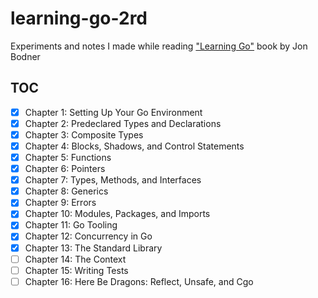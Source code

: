 # learning-go-2rd

Experiments and notes I made while reading ["Learning Go"][book] book by Jon Bodner

## TOC

- [x] Chapter 1: Setting Up Your Go Environment
- [x] Chapter 2: Predeclared Types and Declarations
- [x] Chapter 3: Composite Types
- [x] Chapter 4: Blocks, Shadows, and Control Statements
- [x] Chapter 5: Functions
- [x] Chapter 6: Pointers
- [x] Chapter 7: Types, Methods, and Interfaces
- [x] Chapter 8: Generics
- [x] Chapter 9: Errors
- [x] Chapter 10: Modules, Packages, and Imports
- [x] Chapter 11: Go Tooling
- [x] Chapter 12: Concurrency in Go
- [x] Chapter 13: The Standard Library
- [ ] Chapter 14: The Context
- [ ] Chapter 15: Writing Tests
- [ ] Chapter 16: Here Be Dragons: Reflect, Unsafe, and Cgo

[book]: https://www.oreilly.com/library/view/learning-go-2nd/9781098139285/
